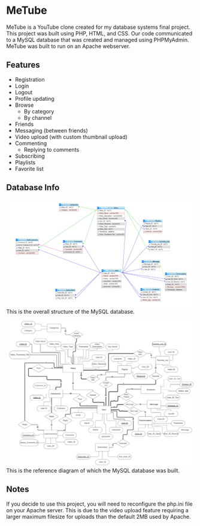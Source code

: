 # MeTube
MeTube is a YouTube clone created for my database systems final project. This project was built using PHP, HTML, and CSS. Our code communicated to a MySQL database that was created and managed using PHPMyAdmin. MeTube was built to run on an Apache webserver.

## Features
- Registration
- Login
- Logout
- Profile updating
- Browse
  - By category
  - By channel
- Friends
- Messaging (between friends)
- Video upload (with custom thumbnail upload)
- Commenting
  - Replying to comments
- Subscribing
- Playlists
- Favorite list

## Database Info
![Database Schema](https://github.com/sltaylo-r/MeTube/blob/main/DatabaseSchema.png)
This is the overall structure of the MySQL database.

![Database reference ER diagram](https://github.com/sltaylo-r/MeTube/blob/main/ER_Diagram.png)
This is the reference diagram of which the MySQL database was built.

## Notes
If you decide to use this project, you will need to reconfigure the php.ini file on your Apache server. This is due to the video upload feature requiring a larger maximum filesize for uploads than the default 2MB used by Apache.
